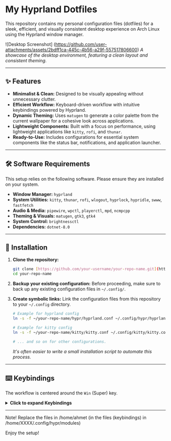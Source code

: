 # My Hyprland Dotfiles

This repository contains my personal configuration files (dotfiles) for a sleek, efficient, and visually consistent desktop experience on Arch Linux using the Hyprland window manager.

![Desktop Screenshot] (https://github.com/user-attachments/assets/2bdff1ca-445c-4b56-a29f-557517806600)
*A showcase of the desktop environment, featuring a clean layout and consistent theming.*

---

## ✨ Features

- **Minimalist & Clean:** Designed to be visually appealing without unnecessary clutter.
- **Efficient Workflow:** Keyboard-driven workflow with intuitive keybindings powered by Hyprland.
- **Dynamic Theming:** Uses `matugen` to generate a color palette from the current wallpaper for a cohesive look across applications.
- **Lightweight Components:** Built with a focus on performance, using lightweight applications like `kitty`, `rofi`, and `thunar`.
- **Ready-to-Use:** Includes configurations for essential system components like the status bar, notifications, and application launcher.

---

## 🛠️ Software Requirements

This setup relies on the following software. Please ensure they are installed on your system.

- **Window Manager:** `hyprland`
- **System Utilities:** `kitty`, `thunar`, `rofi`, `wlogout`, `hyprlock`, `hypridle`, `swww`, `fastfetch`
- **Audio & Media:** `pipewire`, `wpctl`, `playerctl`, `mpd`, `ncmpcpp`
- **Theming & Visuals:** `matugen`, `gtk3`, `gtk4`
- **System Control:** `brightnessctl`
- **Dependencies:** `dotnet-8.0`

---

## 🚀 Installation

1.  **Clone the repository:**
    ```bash
    git clone [https://github.com/your-username/your-repo-name.git](https://github.com/your-username/your-repo-name.git)
    cd your-repo-name
    ```

2.  **Backup your existing configuration:**
    Before proceeding, make sure to back up any existing configuration files in `~/.config/`.

3.  **Create symbolic links:**
    Link the configuration files from this repository to your `~/.config` directory.
    ```bash
    # Example for hyprland config
    ln -s -f ~/your-repo-name/hypr/hyprland.conf ~/.config/hypr/hyprland.conf

    # Example for kitty config
    ln -s -f ~/your-repo-name/kitty/kitty.conf ~/.config/kitty/kitty.conf

    # ... and so on for other configurations.
    ```
    *It's often easier to write a small installation script to automate this process.*

---

## ⌨️ Keybindings

The workflow is centered around the `Win` (Super) key.

<details>
<summary><strong>Click to expand Keybindings</strong></summary>

### Basic Application and Window Management

| Shortcut | Action |
|---|---|
| `Win + Q` | Open terminal (`kitty`) |
| `Win + C` | Close active window |
| `Win + E` | Open file manager (`thunar`) |
| `Win + R` | Open application launcher (`rofi`) |
| `Win + F` | Toggle fullscreen |
| `Win + V` | Toggle floating mode |
| `Win + K` | Shows Prayer Times as Notification 
| `Win + CTRL + D` | Open Discord |

### System and Session Management

| Shortcut | Action |
|---|---|
| `Win + M` | Exit Hyprland session |
| `Win + L` | Show logout menu (`wlogout`) |
| `Win + Shift + L` | Lock the screen (`hyprlock`) |
| `PrintScreen` | Take a screenshot of a selected area |

### Window Focus and Movement

| Shortcut | Action |
|---|---|
| `Win + Arrow Keys` | Focus window in the specified direction |
| `Win + Shift + Arrow Keys` | Move active window in the specified direction |

### Workspaces

| Shortcut | Action |
|---|---|
| `Win + [1-9]` | Switch to workspace 1-9 |
| `Win + Shift + [1-9]` | Move active window to workspace 1-9 |
| `Win + Mouse Wheel` | Cycle through workspaces |

### Multimedia and Hardware Controls

| Shortcut | Action |
|---|---|
| `Media Keys` | Control media playback (`playerctl`) |
| `Volume Keys` | Adjust system volume (`wpctl`) |
| `Brightness Keys` | Adjust screen brightness (`brightnessctl`) |

</details>

---
Note! Replace the files in /home/ahmet (in the files (keybindings) in /home/XXXX/.config/hypr/modules)

Enjoy the setup!
